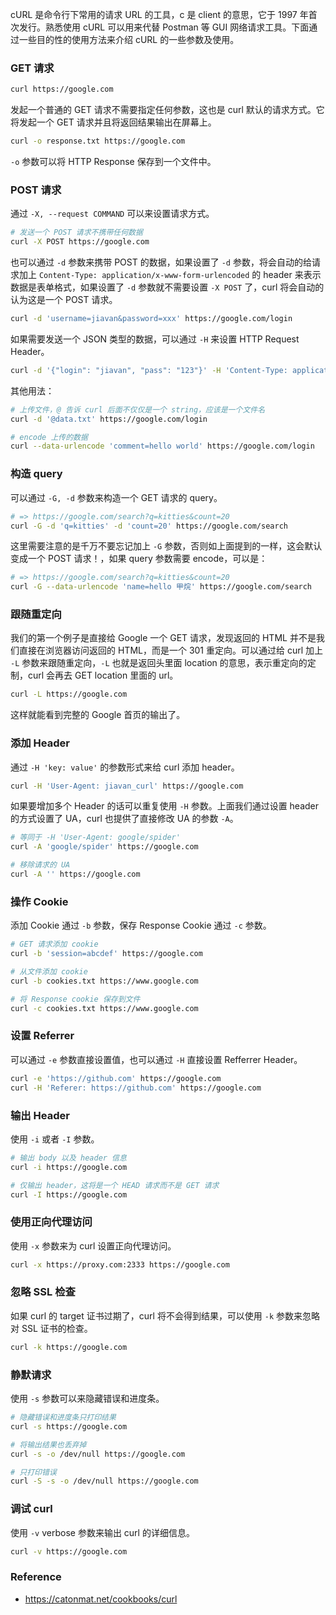 cURL 是命令行下常用的请求 URL 的工具，c 是 client 的意思，它于 1997 年首次发行。熟悉使用 cURL 可以用来代替 Postman 等 GUI 网络请求工具。下面通过一些目的性的使用方法来介绍 cURL 的一些参数及使用。

### GET 请求

```bash
curl https://google.com
```

发起一个普通的 GET 请求不需要指定任何参数，这也是 curl 默认的请求方式。它将发起一个 GET 请求并且将返回结果输出在屏幕上。

```bash
curl -o response.txt https://google.com
```

`-o` 参数可以将 HTTP Response 保存到一个文件中。

### POST 请求

通过 `-X, --request COMMAND` 可以来设置请求方式。

```bash
# 发送一个 POST 请求不携带任何数据
curl -X POST https://google.com
```

也可以通过 `-d` 参数来携带 POST 的数据，如果设置了 `-d` 参数，将会自动的给请求加上 `Content-Type: application/x-www-form-urlencoded` 的 header 来表示数据是表单格式，如果设置了 `-d` 参数就不需要设置 `-X POST` 了，curl 将会自动的认为这是一个 POST 请求。

```bash
curl -d 'username=jiavan&password=xxx' https://google.com/login
```

如果需要发送一个 JSON 类型的数据，可以通过 `-H` 来设置 HTTP Request Header。

```bash
curl -d '{"login": "jiavan", "pass": "123"}' -H 'Content-Type: application/json' https://google.com/login
```

其他用法：

```bash
# 上传文件，@ 告诉 curl 后面不仅仅是一个 string，应该是一个文件名
curl -d '@data.txt' https://google.com/login

# encode 上传的数据
curl --data-urlencode 'comment=hello world' https://google.com/login
```

### 构造 query

可以通过 `-G, -d` 参数来构造一个 GET 请求的 query。

```bash
# => https://google.com/search?q=kitties&count=20
curl -G -d 'q=kitties' -d 'count=20' https://google.com/search
```

这里需要注意的是千万不要忘记加上 `-G` 参数，否则如上面提到的一样，这会默认变成一个 POST 请求！，如果 query 参数需要 encode，可以是：

```bash
# => https://google.com/search?q=kitties&count=20
curl -G --data-urlencode 'name=hello 甲烷' https://google.com/search
```

### 跟随重定向

我们的第一个例子是直接给 Google 一个 GET 请求，发现返回的 HTML 并不是我们直接在浏览器访问返回的 HTML，而是一个 301 重定向。可以通过给 curl 加上 `-L` 参数来跟随重定向，`-L` 也就是返回头里面 location 的意思，表示重定向的定制，curl 会再去 GET location 里面的 url。

```bash
curl -L https://google.com
```

这样就能看到完整的 Google 首页的输出了。

### 添加 Header

通过 `-H 'key: value'` 的参数形式来给 curl 添加 header。

```bash
curl -H 'User-Agent: jiavan_curl' https://google.com
```

如果要增加多个 Header 的话可以重复使用 `-H` 参数。上面我们通过设置 header 的方式设置了 UA，curl 也提供了直接修改 UA 的参数 `-A`。

```bash
# 等同于 -H 'User-Agent: google/spider'
curl -A 'google/spider' https://google.com

# 移除请求的 UA
curl -A '' https://google.com
```

### 操作 Cookie

添加 Cookie 通过 `-b` 参数，保存 Response Cookie 通过 `-c` 参数。

```bash
# GET 请求添加 cookie
curl -b 'session=abcdef' https://google.com

# 从文件添加 cookie
curl -b cookies.txt https://www.google.com

# 将 Response cookie 保存到文件
curl -c cookies.txt https://www.google.com
```

### 设置 Referrer

可以通过 `-e` 参数直接设置值，也可以通过 `-H` 直接设置 Refferrer Header。

```bash
curl -e 'https://github.com' https://google.com
curl -H 'Referer: https://github.com' https://google.com
```

### 输出 Header

使用 `-i` 或者 `-I` 参数。

```bash
# 输出 body 以及 header 信息
curl -i https://google.com

# 仅输出 header，这将是一个 HEAD 请求而不是 GET 请求
curl -I https://google.com
```

### 使用正向代理访问

使用 `-x` 参数来为 curl 设置正向代理访问。

```bash
curl -x https://proxy.com:2333 https://google.com
```

### 忽略 SSL 检查

如果 curl 的 target 证书过期了，curl 将不会得到结果，可以使用 `-k` 参数来忽略对 SSL 证书的检查。

```bash
curl -k https://google.com
```

### 静默请求

使用 `-s` 参数可以来隐藏错误和进度条。

```bash
# 隐藏错误和进度条只打印结果
curl -s https://google.com

# 将输出结果也丢弃掉
curl -s -o /dev/null https://google.com

# 只打印错误
curl -S -s -o /dev/null https://google.com
```

### 调试 curl

使用 `-v` verbose 参数来输出 curl 的详细信息。

```bash
curl -v https://google.com
```


### Reference
- https://catonmat.net/cookbooks/curl
